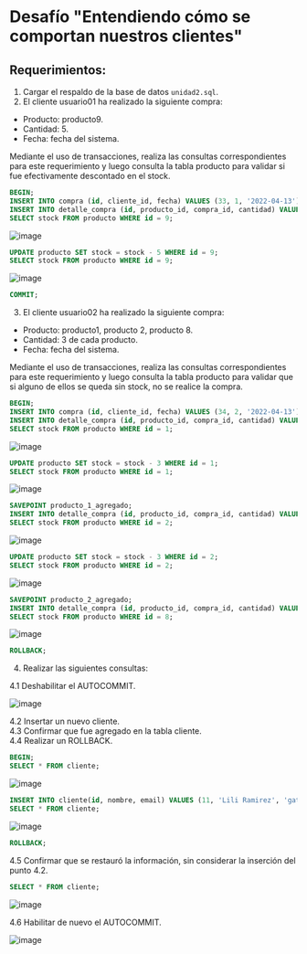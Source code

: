 # Desafío "Entendiendo cómo se comportan nuestros clientes"

## Requerimientos:
1. Cargar el respaldo de la base de datos `unidad2.sql`.
2. El cliente usuario01 ha realizado la siguiente compra:
  - Producto: producto9.
  - Cantidad: 5.
  - Fecha: fecha del sistema.    

   Mediante el uso de transacciones, realiza las consultas correspondientes para este requerimiento y luego consulta la tabla producto para validar si fue efectivamente descontado en el stock.

```sql
BEGIN;
INSERT INTO compra (id, cliente_id, fecha) VALUES (33, 1, '2022-04-13');
INSERT INTO detalle_compra (id, producto_id, compra_id, cantidad) VALUES (43, 9, 33, 5);
SELECT stock FROM producto WHERE id = 9;
```
![image](https://user-images.githubusercontent.com/98556305/163300347-eafae547-131b-4f42-9e23-90ad32d27e05.png)

```sql
UPDATE producto SET stock = stock - 5 WHERE id = 9;
SELECT stock FROM producto WHERE id = 9;
```

![image](https://user-images.githubusercontent.com/98556305/163301286-03c6669c-9b96-43ab-b61e-72bdce00f9e0.png)

```sql
COMMIT;
```


3. El cliente usuario02 ha realizado la siguiente compra:
  - Producto: producto1, producto 2, producto 8.
  - Cantidad: 3 de cada producto.
  - Fecha: fecha del sistema.    
  
  Mediante el uso de transacciones, realiza las consultas correspondientes para este requerimiento y luego consulta la tabla producto para validar que si alguno de ellos se queda sin stock, no se realice la compra.

```sql
BEGIN;
INSERT INTO compra (id, cliente_id, fecha) VALUES (34, 2, '2022-04-13');
INSERT INTO detalle_compra (id, producto_id, compra_id, cantidad) VALUES (44, 1, 34, 3);
SELECT stock FROM producto WHERE id = 1;
```

![image](https://user-images.githubusercontent.com/98556305/163301672-d00d4f12-3338-48af-9277-e3936921a482.png)

```sql
UPDATE producto SET stock = stock - 3 WHERE id = 1;
SELECT stock FROM producto WHERE id = 1;
```
![image](https://user-images.githubusercontent.com/98556305/163301722-bd3493a9-78da-4137-bc7b-7ef434c26207.png)

```sql
SAVEPOINT producto_1_agregado;
INSERT INTO detalle_compra (id, producto_id, compra_id, cantidad) VALUES (45, 2, 34, 3);
SELECT stock FROM producto WHERE id = 2;
```

![image](https://user-images.githubusercontent.com/98556305/163301816-dd538ae4-580e-44cd-a4a1-c0db6187f4c1.png)

```sql
UPDATE producto SET stock = stock - 3 WHERE id = 2;
SELECT stock FROM producto WHERE id = 2;
```

![image](https://user-images.githubusercontent.com/98556305/163301845-1a218b05-ee05-4b66-b39a-79888a2fd2e6.png)

```sql
SAVEPOINT producto_2_agregado;
INSERT INTO detalle_compra (id, producto_id, compra_id, cantidad) VALUES (46, 8, 34, 3);
SELECT stock FROM producto WHERE id = 8;
```

![image](https://user-images.githubusercontent.com/98556305/163301867-3ceccb24-18e5-4e87-bde6-ade8dcfe231a.png)

```sql
ROLLBACK;
```

 4. Realizar las siguientes consultas:
 
  4.1 Deshabilitar el AUTOCOMMIT.

![image](https://user-images.githubusercontent.com/98556305/163302244-12cf6f07-abfe-4c8c-890f-bd473986bf40.png)

  4.2 Insertar un nuevo cliente.    
  4.3 Confirmar que fue agregado en la tabla cliente.    
  4.4 Realizar un ROLLBACK.    

```sql
BEGIN;
SELECT * FROM cliente;
```
![image](https://user-images.githubusercontent.com/98556305/163302453-dc566e76-4245-4f04-9dba-cd901ab7daae.png)

```sql
INSERT INTO cliente(id, nombre, email) VALUES (11, 'Lili Ramirez', 'gataprogramadora@gmail.com');
SELECT * FROM cliente;
```
![image](https://user-images.githubusercontent.com/98556305/163302489-a97e30b2-ad42-4e47-98c2-a86405dede6e.png)

```sql
ROLLBACK;
```

  4.5 Confirmar que se restauró la información, sin considerar la inserción del punto 4.2.   
  
```sql
SELECT * FROM cliente;
```

![image](https://user-images.githubusercontent.com/98556305/163302453-dc566e76-4245-4f04-9dba-cd901ab7daae.png)

  4.6 Habilitar de nuevo el AUTOCOMMIT.
  
![image](https://user-images.githubusercontent.com/98556305/163302722-fc42462d-29be-474c-ae36-2a2771d6d70d.png)
